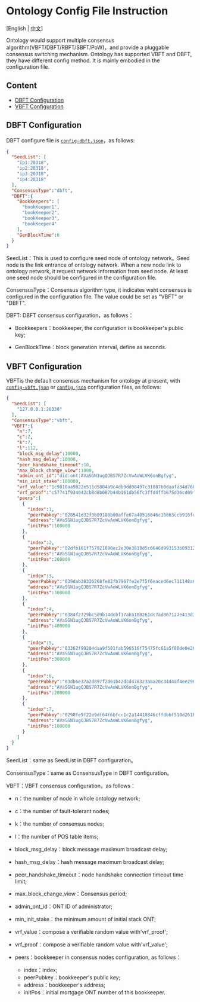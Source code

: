 # Ontology Config File Instruction

[English | [中文](config_CN.md)]

Ontology would support multiple consensus algorithm(VBFT/DBFT/RBFT/SBFT/PoW)，and provide a pluggable consensus switching mechanism. Ontology has 
supported VBFT and DBFT, they have different config method. It is mainly embodied in the configuration file.

## Content
* [DBFT Configuration](#dbft-configuration)
* [VBFT Configuration](#vbft-configuration)

## DBFT Configuration

DBFT configure file is [`config-dbft.json`](../../config-dbft.json)，as follows:

```json
{
  "SeedList": [
    "ip1:20318",
    "ip2:20318",
    "ip3:20318",
    "ip4:20318"
  ],
  "ConsensusType":"dbft",
  "DBFT":{
    "Bookkeepers": [
      "bookKeeper1",
      "bookKeeper2",
      "bookKeeper3",
      "bookKeeper4"
    ],
    "GenBlockTime":6
  }
}
```

SeedList：This is used to configure seed node of ontology network。Seed node is the link entrance of ontology network. When a new node link to 
ontology network, it request network information from seed node. At least one seed node should be configured in the configuration file.

ConsensusType：Consensus algorithm type, it indicates waht consensus is configured in the configuration file. The value could be set as "VBFT"
or "DBFT".

DBFT: DBFT consensus configuration，as follows：

- Bookkeepers：bookkeeper, the configuration is bookkeeper's public key;

- GenBlockTime：block generation interval, define as seconds.

## VBFT Configuration

VBFTis the default consensus mechanism for ontology at present, with [`config-vbft.json`](../../config-vbft.json) or 
[`config.json`](../../config.json) configuration files, as follows:

```json
{
  "SeedList": [
    "127.0.0.1:20338"
  ],
  "ConsensusType":"vbft",
  "VBFT":{
    "n":7,
    "c":2,
    "k":7,
    "l":112,
    "block_msg_delay":10000,
    "hash_msg_delay":10000,
    "peer_handshake_timeout":10,
    "max_block_change_view":1000,
    "admin_ont_id":"did:ont:AVaSGN1ugQJBS7R7ZcVwAoWLVK6onBgfyg",
    "min_init_stake":100000,
    "vrf_value":"1c9810aa9822e511d5804a9c4db9dd08497c31087b0daafa34d768a3253441fa20515e2f30f81741102af0ca3cefc4818fef16adb825fbaa8cad78647f3afb590e",
    "vrf_proof":"c57741f934042cb8d8b087b44b161db56fc3ffd4ffb675d36cd09f83935be853d8729f3f5298d12d6fd28d45dde515a4b9d7f67682d182ba5118abf451ff1988",
    "peers":[
      {
        "index":1,
        "peerPubkey":"028541d32f3b09180b00affe67a40516846c16663ccb916fd2db8106619f087527",
        "address":"AVaSGN1ugQJBS7R7ZcVwAoWLVK6onBgfyg",
        "initPos":100000
      },
      {
        "index":2,
        "peerPubkey":"02dfb161f757921898ec2e30e3618d5c6646d993153b89312bac36d7688912c0ce",
        "address":"AVaSGN1ugQJBS7R7ZcVwAoWLVK6onBgfyg",
        "initPos":200000
      },
      {
        "index":3,
        "peerPubkey":"039dab38326268fe82fb7967fe2e7f5f6eaced6ec711148a66fbb8480c321c19dd",
        "address":"AVaSGN1ugQJBS7R7ZcVwAoWLVK6onBgfyg",
        "initPos":300000
      },
      {
        "index":4,
        "peerPubkey":"0384f2729bc5d9b14dcbf17aba108261dc7ad867127e413d3c8bfb4731739687b3",
        "address":"AVaSGN1ugQJBS7R7ZcVwAoWLVK6onBgfyg",
        "initPos":400000
      },
      {
        "index":5,
        "peerPubkey":"03362f99284daa9f581fab596516f75475fc61a5f80de0e268a68430dc7589859c",
        "address":"AVaSGN1ugQJBS7R7ZcVwAoWLVK6onBgfyg",
        "initPos":300000
      },
      {
        "index":6,
        "peerPubkey":"03db6e37a2d897f2d61b42dcd478323a8a20c3444af4ee29653849f38d0bdb67f4",
        "address":"AVaSGN1ugQJBS7R7ZcVwAoWLVK6onBgfyg",
        "initPos":200000
      },
      {
        "index":7,
        "peerPubkey":"0298fe9f22e9df64f6bfcc1c2a14418846cffdbbf510d261bbc3fa6d47073df9a2",
        "address":"AVaSGN1ugQJBS7R7ZcVwAoWLVK6onBgfyg",
        "initPos":100000
      }
    ]
  }
}
```
SeedList：same as SeedList in DBFT configuration。

ConsensusType：same as ConsensusType in DBFT configuration。

VBFT：VBFT consensus configuration，as follows：

- n：the number of node in whole ontology network;
- c：the number of fault-tolerant nodes;
- k：the number of consensus nodes;
- l：the number of POS table items;
- block_msg_delay：block message maximum broadcast delay;
- hash_msg_delay：hash message maximum broadcast delay;
- peer_handshake_timeout：node handshake connection timeout time limit;
- max_block_change_view：Consensus period;
- admin_ont_id：ONT ID of administrator;
- min_init_stake：the minimum amount of initial stack ONT;
- vrf_value：compose a verifiable random value with'vrf_proof';
- vrf_proof：compose a verifiable random value with'vrf_value';
- peers：bookkeeper in consensus nodes configuration, as follows：

	- index：index;
	- peerPubkey：bookkeeper's public key;
	- address：bookkeeper's address;
	- initPos：initial mortgage ONT number of this bookkeeper.

